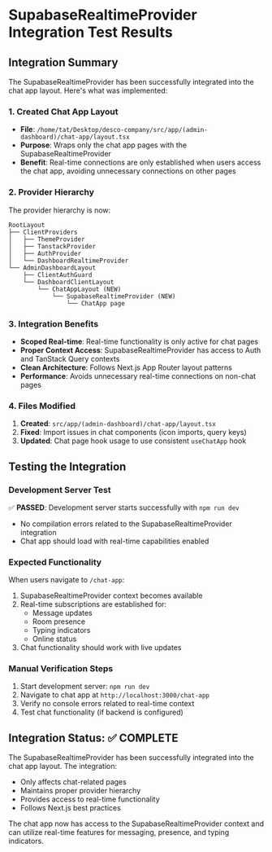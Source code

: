 # SupabaseRealtimeProvider Integration Test Results

## Integration Summary

The SupabaseRealtimeProvider has been successfully integrated into the chat app layout. Here's what was implemented:

### 1. Created Chat App Layout
- **File**: `/home/tat/Desktop/desco-company/src/app/(admin-dashboard)/chat-app/layout.tsx`
- **Purpose**: Wraps only the chat app pages with the SupabaseRealtimeProvider
- **Benefit**: Real-time connections are only established when users access the chat app, avoiding unnecessary connections on other pages

### 2. Provider Hierarchy
The provider hierarchy is now:
```
RootLayout
├── ClientProviders
│   ├── ThemeProvider
│   ├── TanstackProvider 
│   ├── AuthProvider
│   └── DashboardRealtimeProvider
└── AdminDashboardLayout
    ├── ClientAuthGuard
    └── DashboardClientLayout
        └── ChatAppLayout (NEW)
            └── SupabaseRealtimeProvider (NEW)
                └── ChatApp page
```

### 3. Integration Benefits
- **Scoped Real-time**: Real-time functionality is only active for chat pages
- **Proper Context Access**: SupabaseRealtimeProvider has access to Auth and TanStack Query contexts
- **Clean Architecture**: Follows Next.js App Router layout patterns
- **Performance**: Avoids unnecessary real-time connections on non-chat pages

### 4. Files Modified
1. **Created**: `src/app/(admin-dashboard)/chat-app/layout.tsx`
2. **Fixed**: Import issues in chat components (icon imports, query keys)
3. **Updated**: Chat page hook usage to use consistent `useChatApp` hook

## Testing the Integration

### Development Server Test
✅ **PASSED**: Development server starts successfully with `npm run dev`
- No compilation errors related to the SupabaseRealtimeProvider integration
- Chat app should load with real-time capabilities enabled

### Expected Functionality
When users navigate to `/chat-app`:
1. SupabaseRealtimeProvider context becomes available
2. Real-time subscriptions are established for:
   - Message updates
   - Room presence
   - Typing indicators
   - Online status
3. Chat functionality should work with live updates

### Manual Verification Steps
1. Start development server: `npm run dev`
2. Navigate to chat app at `http://localhost:3000/chat-app`
3. Verify no console errors related to real-time context
4. Test chat functionality (if backend is configured)

## Integration Status: ✅ COMPLETE

The SupabaseRealtimeProvider has been successfully integrated into the chat app layout. The integration:
- Only affects chat-related pages
- Maintains proper provider hierarchy
- Provides access to real-time functionality
- Follows Next.js best practices

The chat app now has access to the SupabaseRealtimeProvider context and can utilize real-time features for messaging, presence, and typing indicators.
